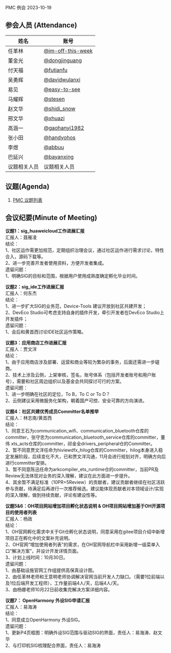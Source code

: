 PMC 例会 2023-10-19

## 参会人员 (Attendance)

| 姓名     | 账号                                       |
| ------ | ---------------------------------------- |
| 任革林    | [@im-off-this-week](https://gitee.com/im-off-this-week) |
| 董金光    | [@dongjinguang](https://gitee.com/dongjinguang) |
| 付天福    | [@futianfu](https://gitee.com/futianfu) |
| 吴勇辉    | [@davidwulanxi](https://gitee.com/davidwulanxi) |
| 易见 | [@easy-to-see](https://gitee.com/easy-to-see) |
| 马耀辉 | [@stesen](https://gitee.com/stesen) |
| 赵文华 | [@shidi_snow](https://gitee.com/shidi_snow) |
| 邢文华 | [@xhuazi](https://gitee.com/xhuazi)      |
| 高涵一 | [@gaohanyi1982](https://gitee.com/gaohanyi1982) |
| 张小田 | [@handyohos](https://gitee.com/handyohos) |
| 李煜 | [@abbuu](https://gitee.com/abbuu) |
| 巴延兴 | [@bayanxing](https://gitee.com/bayanxing) |
| 议题相关人员 | 议题相关人员 |

## 议题(Agenda)

1. [PMC 议题列表](https://docs.qingque.cn/s/home/eZQB8yRFQfEFeAxk_6JKZEE0q?identityId=1tbICPd8j3s)

## 会议纪要(Minute of Meeting)

**议题1：sig_huaweicloud工作进展汇报**  
汇报人：聂雁凌  
结论：  
1、社区运作需更加规范，定期组织治理会议，通过社区运作进行需求讨论，特性合入，源码下载等。  
2、进一步完善开发者使用资料，方便开发者集成。  
遗留问题：  
1、明确SIG的目标和范围，根据用户使用成熟度确定孵化毕业时间。  

**议题2：sig_ide工作进展汇报**  
汇报人：何东杰  
结论：  
1、进一步扩大SIG的业务范，Device-Tools 建议开放到社区共建开发；  
2、DevEco Studio可考虑支持自身的插件开发，牵引开发者在DevEco Studio上开发插件；  
遗留问题：  
1、会后和黄首西讨论IDE社区运作策略。  

**议题3：应用商店工作进展汇报**  
汇报人：贾文洋  
结论：  
1、由于应用商店涉及部署、运营和商业等较为繁杂的事务，后面还需进一步磋商。  
2、技术上涉及云侧，上架审核，签名，账号体系（包括开发者账号和用户账号），需要和社区周边组织以及基金会共同探讨可行的方案。  
遗留问题：  
1、进一步明确在社区的定位，To B，To C or To D？  
2、云侧建议采用微服务化架构，朝着国产可控、安全可靠的方向演进。  

**议题4：社区共建优秀成员Committer名单推举**  
汇报人：林志南/黄首西  
结论：  
1、同意王石为communication_wifi、communication_bluetooth仓库的committer，张守忠为communication_bluetooth_service仓库的committer，董伟 xts_acts仓库的committer，祁金全drivers_peripheral仓的Committer。  
2、暂不同意贾文洋任命为hiviewdfx_hilog仓库的Committer，hilog本身进入稳定发展阶段，后续变化不大，已和贾文洋沟通，11月会进行规划对齐，明确方向后进行committer安排。  
3、暂不同意陈迅任命为arkcompiler_ets_runtime仓的committer，当前PR及Review无法体现对业务的深入理解，建议在此方面进一步提升。  
4、其余暂不满足标准（10PR+5Review）的贡献者，建议贡献者继续在社区活跃参与贡献，待满足后再进行一次推荐候选。建议能体现贡献者对本领域设计/实现的深入理解，做到持续贡献，评论有建设性等。  

**议题5&6：OH项目网站增加项目孵化状态说明 & OH项目网站增加基于OH开源项目的使用者列表**  
汇报人：杨政  
结论：  
1、OH官网孵化需求中关于Git仓孵化状态说明，同意采用在gitee项目介绍中新增项目正在孵化中的文案补充说明。  
2、OH官网“增加使用者列表”的需求，在OH官网导航栏中采用新增一级菜单入口“解决方案”，并设计开发详情页面。  
3、计划上线时间：10月30日。  
遗留问题：  
1、由基础设施官网工作组提供高保真设计图。  
2、由任革林老师和王意明老师协调解决官网当前开发人力缺口。（需要1位前端以及1位后端开发工程师），工作量前端4人/天，后端4人/天。  
3、由杨娜老师10月22日前收集完解决方案详细内容。  

**议题7： OpenHarmony 外设SIG申请汇报**  
汇报人：易海涛  
结论：  
1、同意成立OpenHarmony 外设SIG。  
遗留问题：  
1、更新P4页框图：明确外设SIG范围与驱动SIG的界面，责任人：易海涛、赵文华  
2、与打印机SIG梳理配合界面，责任人：易海涛  
